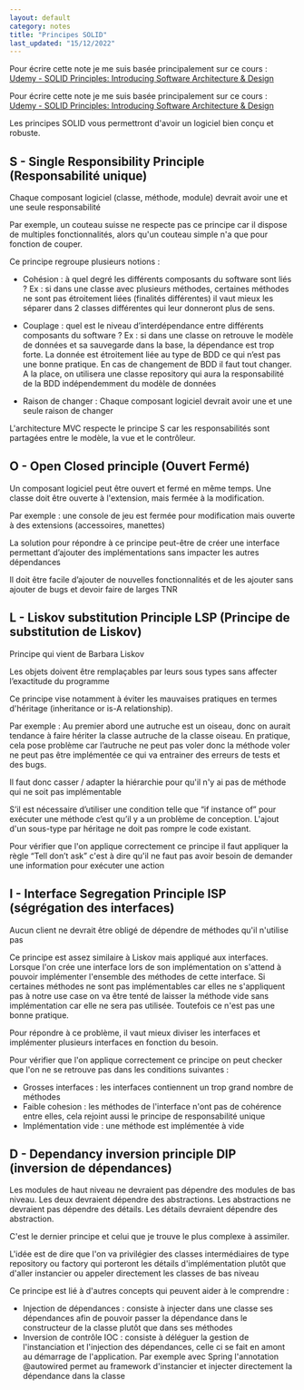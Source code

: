 ```yaml
---
layout: default
category: notes
title: "Principes SOLID"
last_updated: "15/12/2022"
---
```


Pour écrire cette note je me suis basée principalement sur ce cours : [Udemy - SOLID Principles: Introducing Software Architecture & Design](https://www.udemy.com/course/solid-design/learn/lecture/15983704#overview)

Pour écrire cette note je me suis basée principalement sur ce cours : [Udemy - SOLID Principles: Introducing Software Architecture & Design](https://www.udemy.com/course/solid-design/learn/lecture/15983704#overview)

Les principes SOLID vous permettront d'avoir un logiciel bien conçu et robuste.


## S - Single Responsibility Principle (Responsabilité unique)

Chaque composant logiciel (classe, méthode, module) devrait avoir une et une seule responsabilité

Par exemple, un couteau suisse ne respecte pas ce principe car il dispose de multiples fonctionnalités, alors qu'un couteau simple n'a que pour fonction de couper.

Ce principe regroupe plusieurs notions :
* Cohésion : à quel degré les différents composants du software sont liés ?
Ex : si dans une classe avec plusieurs méthodes, certaines méthodes ne sont pas étroitement liées (finalités différentes) il vaut mieux les séparer dans 2 classes différentes qui leur donneront plus de sens.

* Couplage : quel est le niveau d’interdépendance entre différents composants du software ?
Ex : si dans une classe on retrouve le modèle de données et sa sauvegarde dans la base, la dépendance est trop forte. La donnée est étroitement liée au type de BDD ce qui n’est pas une bonne pratique. En cas de changement de BDD il faut tout changer.
A la place, on utilisera une classe repository qui aura la responsabilité de la BDD indépendemment du modèle de données

* Raison de changer : Chaque composant logiciel devrait avoir une et une seule raison de changer

L'architecture MVC respecte le principe S car les responsabilités sont partagées entre le modèle, la vue et le contrôleur.

## O - Open Closed principle (Ouvert Fermé)

Un composant logiciel peut être ouvert et fermé en même temps. Une classe doit être ouverte à l'extension, mais fermée à la modification.

Par exemple : une console de jeu est fermée pour modification mais ouverte à des extensions (accessoires, manettes)

La solution pour répondre à ce principe peut-être de créer une interface permettant d’ajouter des implémentations sans impacter les autres dépendances

Il doit être facile d’ajouter de nouvelles fonctionnalités et de les ajouter sans ajouter de bugs et devoir faire de larges TNR


## L - Liskov substitution Principle LSP (Principe de substitution de Liskov)

Principe qui vient de Barbara Liskov

Les objets doivent être remplaçables par leurs sous types sans affecter l’exactitude du programme

Ce principe vise notamment à éviter les mauvaises pratiques en termes d'héritage (inheritance or is-A relationship).

Par exemple : Au premier abord une autruche est un oiseau, donc on aurait tendance à faire hériter la classe autruche de la classe oiseau. En pratique, cela pose problème car l’autruche ne peut pas voler donc la méthode voler ne peut pas être implémentée ce qui va entrainer des erreurs de tests et des bugs.

Il faut donc casser / adapter la hiérarchie pour qu'il n'y ai pas de méthode qui ne soit pas implémentable

S’il est nécessaire d’utiliser une condition telle que “if instance of” pour exécuter une méthode c’est qu’il y a un problème de conception. L'ajout d'un sous-type par héritage ne doit pas rompre le code existant.

Pour vérifier que l'on applique correctement ce principe il faut appliquer la règle “Tell don’t ask” c'est à dire qu'il ne faut pas avoir besoin de demander une information pour exécuter une action


## I - Interface Segregation Principle ISP (ségrégation des interfaces)

Aucun client ne devrait être obligé de dépendre de méthodes qu'il n'utilise pas

Ce principe est assez similaire à Liskov mais appliqué aux interfaces.
Lorsque l'on crée une interface lors de son implémentation on s'attend à pouvoir implémenter l'ensemble des méthodes de cette interface. Si certaines méthodes ne sont pas implémentables car elles ne s'appliquent pas à notre use case on va être tenté de laisser la méthode vide sans implémentation car elle ne sera pas utilisée. Toutefois ce n'est pas une bonne pratique.

Pour répondre à ce problème, il vaut mieux diviser les interfaces et implémenter plusieurs interfaces en fonction du besoin.

Pour vérifier que l'on applique correctement ce principe on peut checker que l'on ne se retrouve pas dans les conditions suivantes :
* Grosses interfaces : les interfaces contiennent un trop grand nombre de méthodes 
* Faible cohesion : les méthodes de l'interface n'ont pas de cohérence entre elles, cela rejoint aussi le principe de responsabilité unique
* Implémentation vide : une méthode est implémentée à vide

## D - Dependancy inversion principle DIP (inversion de dépendances)

Les modules de haut niveau ne devraient pas dépendre des modules de bas niveau. Les deux devraient dépendre des abstractions.
Les abstractions ne devraient pas dépendre des détails. Les détails devraient dépendre des abstraction.

C'est le dernier principe et celui que je trouve le plus complexe à assimiler.

L'idée est de dire que l'on va privilégier des classes intermédiaires de type repository ou factory qui porteront les détails d'implémentation plutôt que d'aller instancier ou appeler directement les classes de bas niveau

Ce principe est lié à d'autres concepts qui peuvent aider à le comprendre :
* Injection de dépendances : consiste à injecter dans une classe ses dépendances afin de pouvoir passer la dépendance dans le constructeur de la classe plutôt que dans ses méthodes
* Inversion de contrôle IOC : consiste à déléguer la gestion de l'instanciation et l'injection des dépendances, celle ci se fait en amont au démarrage de l'application. Par exemple avec Spring l'annotation @autowired permet au framework d'instancier et injecter directement la dépendance dans la classe

